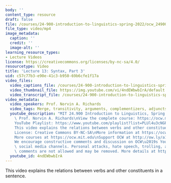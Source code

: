 ```yaml
---
body: ''
content_type: resource
draft: false
file: /courses/24-900-introduction-to-linguistics-spring-2022/ocw_24900_lecture13_2022mar17_360p_16_9.mp4
file_type: video/mp4
image_metadata:
  caption: ''
  credit: ''
  image-alt: ''
learning_resource_types:
- Lecture Videos
license: https://creativecommons.org/licenses/by-nc-sa/4.0/
resourcetype: Video
title: 'Lecture 13: Syntax, Part 3'
uid: c57c77b3-e90e-41c3-b950-69b6cfe1f17a
video_files:
  video_captions_file: /courses/24-900-introduction-to-linguistics-spring-2022/1ssaQs2EKBQUUoFDiTY0Ypv7Kw9zGs08U_transcript.webvtt
  video_thumbnail_file: https://img.youtube.com/vi/4ndEWbwbIrA/default.jpg
  video_transcript_file: /courses/24-900-introduction-to-linguistics-spring-2022/1ssaQs2EKBQUUoFDiTY0Ypv7Kw9zGs08U_transcript.pdf
video_metadata:
  video_speakers: Prof. Norvin A. Richards
  video_tags: Merge, transitivity, arguments, complementizers, adjuncts
  youtube_description: "MIT 24.900 Introduction to Linguistics, Spring 2022\nInstructor:\
    \ Prof. Norvin A. Richards\nView the complete course: https://ocw.mit.edu/courses/introduction-to-linguistics-spring-2022/\n\
    YouTube Playlist: https://www.youtube.com/playlist?list=PLUl4u3cNGP63BZGNOqrF2qf_yxOjuG35j\n\
    This video explains the relations between verbs and other constituents in a sentence.\n\
    License: Creative Commons BY-NC-SA\nMore information at https://ocw.mit.edu/terms\n\
    More courses at https://ocw.mit.edu\nSupport OCW at http://ow.ly/a1If50zVRlQ\n\
    We encourage constructive comments and discussion on OCW\u2019s YouTube and other\
    \ social media channels. Personal attacks, hate speech, trolling, and inappropriate\
    \ comments are not allowed and may be removed. More details at https://ocw.mit.edu/comments.\n"
  youtube_id: 4ndEWbwbIrA
---
```

This video explains the relations between verbs and other constituents in a sentence.